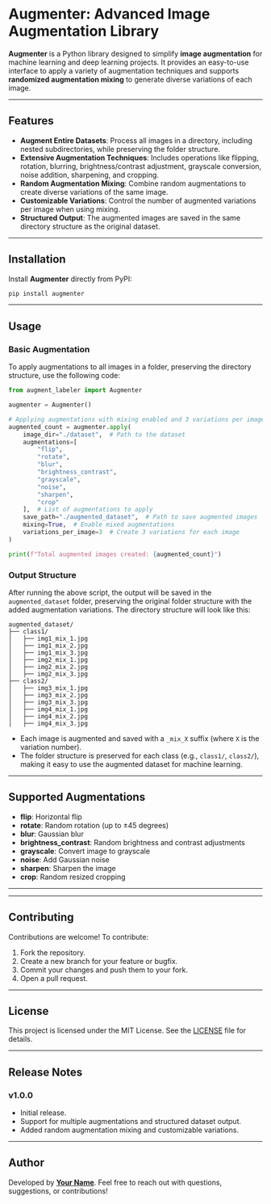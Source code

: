 # Augmenter: Advanced Image Augmentation Library

**Augmenter** is a Python library designed to simplify **image augmentation** for machine learning and deep learning projects. It provides an easy-to-use interface to apply a variety of augmentation techniques and supports **randomized augmentation mixing** to generate diverse variations of each image.

---

## Features

- **Augment Entire Datasets**: Process all images in a directory, including nested subdirectories, while preserving the folder structure.
- **Extensive Augmentation Techniques**: Includes operations like flipping, rotation, blurring, brightness/contrast adjustment, grayscale conversion, noise addition, sharpening, and cropping.
- **Random Augmentation Mixing**: Combine random augmentations to create diverse variations of the same image.
- **Customizable Variations**: Control the number of augmented variations per image when using mixing.
- **Structured Output**: The augmented images are saved in the same directory structure as the original dataset.

---

## Installation

Install **Augmenter** directly from PyPI:

```bash
pip install augmenter
```

---

## Usage

### Basic Augmentation
To apply augmentations to all images in a folder, preserving the directory structure, use the following code:

```python
from augment_labeler import Augmenter

augmenter = Augmenter()

# Applying augmentations with mixing enabled and 3 variations per image
augmented_count = augmenter.apply(
    image_dir="./dataset",  # Path to the dataset
    augmentations=[
        "flip", 
        "rotate", 
        "blur", 
        "brightness_contrast", 
        "grayscale", 
        "noise", 
        "sharpen", 
        "crop"
    ],  # List of augmentations to apply
    save_path="./augmented_dataset",  # Path to save augmented images
    mixing=True,  # Enable mixed augmentations
    variations_per_image=3  # Create 3 variations for each image
)

print(f"Total augmented images created: {augmented_count}")
```

### Output Structure

After running the above script, the output will be saved in the `augmented_dataset` folder, preserving the original folder structure with the added augmentation variations. The directory structure will look like this:

```
augmented_dataset/
├── class1/
│   ├── img1_mix_1.jpg
│   ├── img1_mix_2.jpg
│   ├── img1_mix_3.jpg
│   ├── img2_mix_1.jpg
│   ├── img2_mix_2.jpg
│   ├── img2_mix_3.jpg
├── class2/
│   ├── img3_mix_1.jpg
│   ├── img3_mix_2.jpg
│   ├── img3_mix_3.jpg
│   ├── img4_mix_1.jpg
│   ├── img4_mix_2.jpg
│   ├── img4_mix_3.jpg
```

- Each image is augmented and saved with a `_mix_X` suffix (where `X` is the variation number).
- The folder structure is preserved for each class (e.g., `class1/`, `class2/`), making it easy to use the augmented dataset for machine learning.

---

## Supported Augmentations

- **flip**: Horizontal flip
- **rotate**: Random rotation (up to ±45 degrees)
- **blur**: Gaussian blur
- **brightness_contrast**: Random brightness and contrast adjustments
- **grayscale**: Convert image to grayscale
- **noise**: Add Gaussian noise
- **sharpen**: Sharpen the image
- **crop**: Random resized cropping

---
---

## Contributing

Contributions are welcome! To contribute:

1. Fork the repository.
2. Create a new branch for your feature or bugfix.
3. Commit your changes and push them to your fork.
4. Open a pull request.

---

## License

This project is licensed under the MIT License. See the [LICENSE](https://github.com/IMApurbo/augmenter/LICENSE) file for details.

---

## Release Notes

### v1.0.0
- Initial release.
- Support for multiple augmentations and structured dataset output.
- Added random augmentation mixing and customizable variations.

---

## Author

Developed by **[Your Name](https://github.com/IMApurbo)**. Feel free to reach out with questions, suggestions, or contributions!

